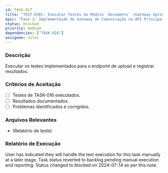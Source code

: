 ```yaml
---
id: TASK-017
title: "TEST-EXEC: Executar Testes do Módulo `documents` (Gateway Upload)"
epic: "Fase 2: Implementação do Gateway de Comunicação na API Principal"
status: blocked
priority: medium
dependencies: ["TASK-016"]
assignee: Jules
---
```


### Descrição

Executar os testes implementados para o endpoint de upload e registrar resultados.

### Critérios de Aceitação

- [ ] Testes de TASK-016 executados.
- [ ] Resultados documentados.
- [ ] Problemas identificados e corrigidos.

### Arquivos Relevantes

* (Relatório de teste)

### Relatório de Execução

User has indicated they will handle the test execution for this task manually at a later stage. Task status reverted to backlog pending manual execution and reporting. Status changed to blocked on 2024-07-14 as per this note.
